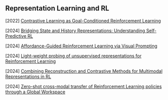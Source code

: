 ## Representation Learning and RL

[2022] [Contrastive Learning as Goal-Conditioned Reinforcement Learning](https://arxiv.org/abs/2206.07568)

[2024] [Bridging State and History Representations: Understanding Self-Predictive RL](https://arxiv.org/abs/2401.08898)

[2024] [Affordance-Guided Reinforcement Learning via Visual Prompting](https://arxiv.org/abs/2407.10341)

[2024] [Light-weight probing of unsupervised representations for Reinforcement Learning](https://arxiv.org/abs/2208.12345)

[2024] [Combining Reconstruction and Contrastive Methods for Multimodal Representations in RL](https://openreview.net/pdf?id=WU3fhJw4Jv)

[2024] [Zero-shot cross-modal transfer of Reinforcement Learning policies through a Global Workspace](https://arxiv.org/abs/2403.04588)
